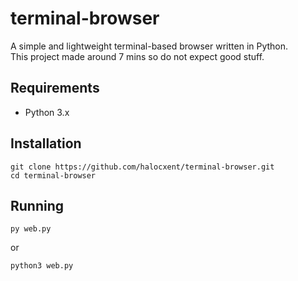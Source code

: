 # terminal-browser

A simple and lightweight terminal-based browser written in Python.  
This project made around 7 mins so do not expect good stuff.

## Requirements
- Python 3.x

## Installation
```
git clone https://github.com/halocxent/terminal-browser.git
cd terminal-browser
```

## Running
```
py web.py
```
or
```
python3 web.py
```
